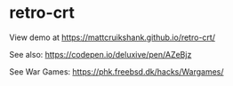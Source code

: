 # retro-crt

View demo at https://mattcruikshank.github.io/retro-crt/

See also: https://codepen.io/deluxive/pen/AZeBjz

See War Games: https://phk.freebsd.dk/hacks/Wargames/
